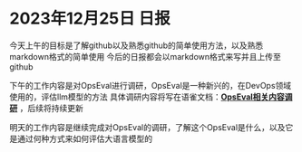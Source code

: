# 2023年12月25日 日报
今天上午的目标是了解github以及熟悉github的简单使用方法，以及熟悉markdown格式的简单使用
今后的日报都会以markdown格式来写并且上传至github

下午的工作内容是对OpsEval进行调研，OpsEval是一种新兴的，在DevOps领域使用的，评估llm模型的方法
具体调研内容将写在语雀文档：**[OpsEval相关内容调研](https://www.yuque.com/chougoushi0v0/kb/vx6o19rdbc3cn4xb)** ，后续将持续更新

明天的工作内容是继续完成对OpsEval的调研，了解这个OpsEval是什么，以及它是通过何种方式来如何评估大语言模型的
